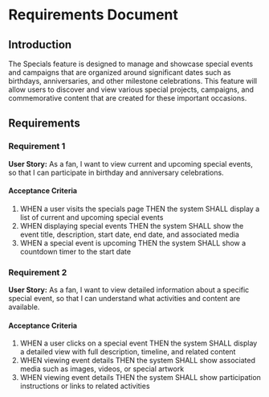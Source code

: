 # Requirements Document

## Introduction

The Specials feature is designed to manage and showcase special events and campaigns that are organized around significant dates such as birthdays, anniversaries, and other milestone celebrations. This feature will allow users to discover and view various special projects, campaigns, and commemorative content that are created for these important occasions.

## Requirements

### Requirement 1

**User Story:** As a fan, I want to view current and upcoming special events, so that I can participate in birthday and anniversary celebrations.

#### Acceptance Criteria

1. WHEN a user visits the specials page THEN the system SHALL display a list of current and upcoming special events
2. WHEN displaying special events THEN the system SHALL show the event title, description, start date, end date, and associated media
3. WHEN a special event is upcoming THEN the system SHALL show a countdown timer to the start date

### Requirement 2

**User Story:** As a fan, I want to view detailed information about a specific special event, so that I can understand what activities and content are available.

#### Acceptance Criteria

1. WHEN a user clicks on a special event THEN the system SHALL display a detailed view with full description, timeline, and related content
2. WHEN viewing event details THEN the system SHALL show associated media such as images, videos, or special artwork
3. WHEN viewing event details THEN the system SHALL show participation instructions or links to related activities
